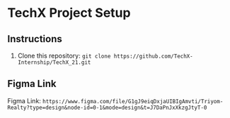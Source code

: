 # TechX Project Setup

## Instructions

1. Clone this repository: `git clone https://github.com/TechX-Internship/TechX_21.git`
## Figma Link

Figma Link: `https://www.figma.com/file/G1gJ9eiqDxjaUIBIgAmvti/Triyom-Realty?type=design&node-id=0-1&mode=design&t=J7DaPnJxXkzgJtyT-0`
